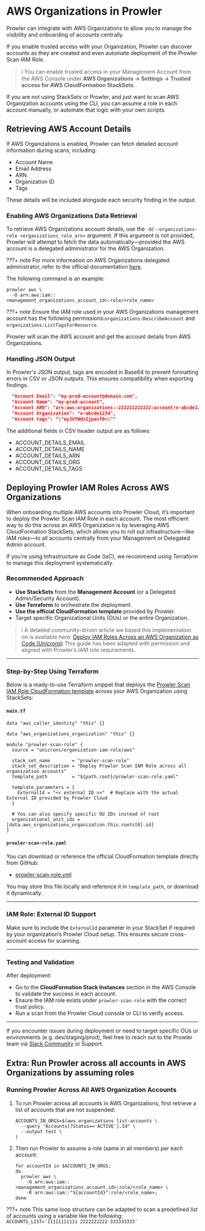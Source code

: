 # AWS Organizations in Prowler

Prowler can integrate with AWS Organizations to allow you to manage the visibility and onboarding of accounts centrally.

If you enable trusted access with your Organization, Prowler can discover accounts as they are created and even automate deployment of the Prowler Scan IAM Role.

> ℹ️ You can enable trusted access in your Management Account from the AWS Console under **AWS Organizations → Settings → Trusted access for AWS CloudFormation StackSets**.

If you are not using StackSets or Prowler, and just want to scan AWS Organization accounts using the CLI, you can assume a role in each account manually, or automate that logic with your own scripts.

## Retrieving AWS Account Details

If AWS Organizations is enabled, Prowler can fetch detailed account information during scans, including:

- Account Name
- Email Address
- ARN
- Organization ID
- Tags

These details will be included alongside each security finding in the output.

### Enabling AWS Organizations Data Retrieval

To retrieve AWS Organizations account details, use the `-O`/`--organizations-role <organizations_role_arn>` argument. If this argument is not provided, Prowler will attempt to fetch the data automatically—provided the AWS account is a delegated administrator for the AWS Organization.

???+ note
    For more information on AWS Organizations delegated administrator, refer to the official documentation [here](https://docs.aws.amazon.com/organizations/latest/userguide/orgs_delegate_policies.html).

The following command is an example:

```shell
prowler aws \
  -O arn:aws:iam::<management_organizations_account_id>:role/<role_name>
```

???+ note
    Ensure the IAM role used in your AWS Organizations management account has the following permissions:`organizations:DescribeAccount` and `organizations:ListTagsForResource`.

Prowler will scan the AWS account and get the account details from AWS Organizations.

### Handling JSON Output

In Prowler's JSON output, tags are encoded in Base64 to prevent formatting errors in CSV or JSON outputs. This ensures compatibility when exporting findings.

```json
  "Account Email": "my-prod-account@domain.com",
  "Account Name": "my-prod-account",
  "Account ARN": "arn:aws:organizations::222222222222:account/o-abcde1234/111111111111",
  "Account Organization": "o-abcde1234",
  "Account tags": "\"eyJUYWdzIjpasf0=\""
```

The additional fields in CSV header output are as follows:

- ACCOUNT\_DETAILS\_EMAIL
- ACCOUNT\_DETAILS\_NAME
- ACCOUNT\_DETAILS\_ARN
- ACCOUNT\_DETAILS\_ORG
- ACCOUNT\_DETAILS\_TAGS

## Deploying Prowler IAM Roles Across AWS Organizations

When onboarding multiple AWS accounts into Prowler Cloud, it’s important to deploy the Prowler Scan IAM Role in each account. The most efficient way to do this across an AWS Organization is by leveraging AWS CloudFormation StackSets, which allows you to roll out infrastructure—like IAM roles—to all accounts centrally from your Management or Delegated Admin account.

If you're using Infrastructure as Code (IaC), we recommend using Terraform to manage this deployment systematically.

### Recommended Approach

- **Use StackSets** from the **Management Account** (or a Delegated Admin/Security Account).
- **Use Terraform** to orchestrate the deployment.
- **Use the official CloudFormation template** provided by Prowler.
- Target specific Organizational Units (OUs) or the entire Organization.

> ℹ️ A detailed community-driven article we based this implementation on is available here:
> [Deploy IAM Roles Across an AWS Organization as Code (Unicrons)](https://unicrons.cloud/en/2024/10/14/deploy-iam-roles-across-an-aws-organization-as-code/)
> This guide has been adapted with permission and aligned with Prowler’s IAM role requirements.

---

### Step-by-Step Using Terraform

Below is a ready-to-use Terraform snippet that deploys the [Prowler Scan IAM Role CloudFormation template](https://github.com/prowler-cloud/prowler/blob/master/permissions/templates/cloudformation/prowler-scan-role.yml) across your AWS Organization using StackSets:

#### `main.tf`

```hcl
data "aws_caller_identity" "this" {}

data "aws_organizations_organization" "this" {}

module "prowler-scan-role" {
  source = "unicrons/organization-iam-role/aws"

  stack_set_name        = "prowler-scan-role"
  stack_set_description = "Deploy Prowler Scan IAM Role across all organization accounts"
  template_path         = "${path.root}/prowler-scan-role.yaml"

  template_parameters = {
    ExternalId = "<< external ID >>"  # Replace with the actual External ID provided by Prowler Cloud
  }

  # You can also specify specific OU IDs instead of root
  organizational_unit_ids = [data.aws_organizations_organization.this.roots[0].id]
}
```

#### `prowler-scan-role.yaml`

You can download or reference the official CloudFormation template directly from GitHub:

- [prowler-scan-role.yml](https://github.com/prowler-cloud/prowler/blob/master/permissions/templates/cloudformation/prowler-scan-role.yml)

You may store this file locally and reference it in `template_path`, or download it dynamically.

---

### IAM Role: External ID Support

Make sure to include the `ExternalId` parameter in your StackSet if required by your organization’s Prowler Cloud setup. This ensures secure cross-account access for scanning.

---

### Testing and Validation

After deployment:
- Go to the **CloudFormation Stack Instances** section in the AWS Console to validate the success in each account.
- Ensure the IAM role exists under `prowler-scan-role` with the correct trust policy.
- Run a scan from the Prowler Cloud console or CLI to verify access.

---

If you encounter issues during deployment or need to target specific OUs or environments (e.g. dev/staging/prod), feel free to reach out to the Prowler team via [Slack Community](https://prowler.com/slack) or Support.

## Extra: Run Prowler across all accounts in AWS Organizations by assuming roles

### Running Prowler Across All AWS Organization Accounts

1. To run Prowler across all accounts in AWS Organizations, first retrieve a list of accounts that are not suspended:

    ```shell
    ACCOUNTS_IN_ORGS=$(aws organizations list-accounts \
      --query "Accounts[?Status=='ACTIVE'].Id" \
      --output text \
    )
    ```

2. Then run Prowler to assume a role (same in all members) per each account:

    ```shell
    for accountId in $ACCOUNTS_IN_ORGS;
    do
      prowler aws \
        -O arn:aws:iam::<management_organizations_account_id>:role/<role_name> \
        -R arn:aws:iam::"${accountId}":role/<role_name>;
    done
    ```

???+ note
    This same loop structure can be adapted to scan a predefined list of accounts using a variable like the following: </br>`ACCOUNTS_LIST='11111111111 2222222222 333333333'`
